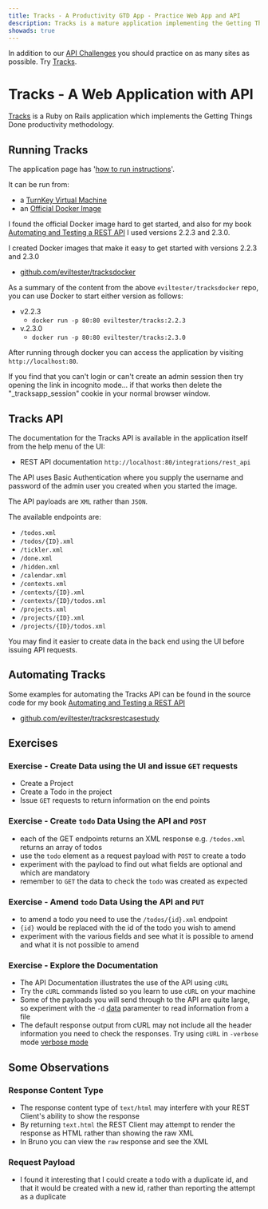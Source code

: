 ```yaml
---
title: Tracks - A Productivity GTD App - Practice Web App and API
description: Tracks is a mature application implementing the Getting Things Done productivity method with a Web GUI and API.
showads: true
---
```


In addition to our [API Challenges](/gui/challenges) you should practice on as many sites as possible. Try [Tracks](https://www.getontracks.org/).

# Tracks - A Web Application with API

[Tracks](https://www.getontracks.org/) is a Ruby on Rails application which implements the Getting Things Done productivity methodology.

## Running Tracks

The application page has '[how to run instructions](https://github.com/TracksApp/tracks/wiki/Installation)'.

It can be run from:

- a [TurnKey Virtual Machine](https://www.turnkeylinux.org/tracks)
- an [Official Docker Image](https://hub.docker.com/r/tracksapp/tracks)

I found the official Docker image hard to get started, and also for my book [Automating and Testing a REST API](https://www.eviltester.com/page/books/automating-testing-api-casestudy/) I used versions 2.2.3 and 2.3.0.

I created Docker images that make it easy to get started with versions 2.2.3 and 2.3.0

- [github.com/eviltester/tracksdocker](https://github.com/eviltester/tracksdocker)

As a summary of the content from the above `eviltester/tracksdocker` repo, you can use Docker to start either version as follows:

- v2.2.3
   - `docker run -p 80:80 eviltester/tracks:2.2.3`
- v.2.3.0
   - `docker run -p 80:80 eviltester/tracks:2.3.0`

After running through docker you can access the application by visiting `http://localhost:80`.

If you find that you can't login or can't create an admin session then try opening the link in incognito mode... if that works then delete the "_tracksapp_session" cookie in your normal browser window.

## Tracks API

The documentation for the Tracks API is available in the application itself from the help menu of the UI:

- REST API documentation `http://localhost:80/integrations/rest_api`

The API uses Basic Authentication where you supply the username and password of the admin user you created when you started the image.

The API payloads are `XML` rather than `JSON`.

The available endpoints are:

- `/todos.xml`
- `/todos/{ID}.xml`
- `/tickler.xml`
- `/done.xml`
- `/hidden.xml`
- `/calendar.xml`
- `/contexts.xml`
- `/contexts/{ID}.xml`
- `/contexts/{ID}/todos.xml`
- `/projects.xml`
- `/projects/{ID}.xml`
- `/projects/{ID}/todos.xml`

You may find it easier to create data in the back end using the UI before issuing API requests.

## Automating Tracks

Some examples for automating the Tracks API can be found in the source code for my book [Automating and Testing a REST API](https://www.eviltester.com/page/books/automating-testing-api-casestudy/)

- [github.com/eviltester/tracksrestcasestudy](https://github.com/eviltester/tracksrestcasestudy)

## Exercises

### Exercise - Create Data using the UI and issue `GET` requests

- Create a Project
- Create a Todo in the project
- Issue `GET` requests to return information on the end points

### Exercise - Create `todo` Data Using the API and `POST`

- each of the GET endpoints returns an XML response e.g. `/todos.xml` returns an array of todos
- use the `todo` element as a request payload with `POST` to create a todo
- experiment with the payload to find out what fields are optional and which are mandatory
- remember to `GET` the data to check the `todo` was created as expected

### Exercise - Amend `todo` Data Using the API and `PUT`

- to amend a todo you need to use the `/todos/{id}.xml` endpoint
- `{id}` would be replaced with the id of the todo you wish to amend
- experiment with the various fields and see what it is possible to amend and what it is not possible to amend

### Exercise - Explore the Documentation

- The API Documentation illustrates the use of the API using `cURL`
- Try the `cURL` commands listed so you learn to use `cURL` on your machine
- Some of the payloads you will send through to the API are quite large, so experiment with the `-d` [data](https://curl.se/docs/manpage.html#-d) paramenter to read information from a file
- The default response output from cURL may not include all the header information you need to check the responses. Try using `cURL` in `-verbose` mode [verbose mode](https://curl.se/docs/manpage.html#-d)

## Some Observations

### Response Content Type

- The response content type of `text/html` may interfere with your REST Client's ability to show the response
- By returning `text.html` the REST Client may attempt to render the response as HTML rather than showing the raw XML
- In Bruno you can view the `raw` response and see the XML

### Request Payload

- I found it interesting that I could create a todo with a duplicate id, and that it would be created with a new id, rather than reporting the attempt as a duplicate